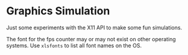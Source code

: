 # Graphics Simulation
Just some experiments with the X11 API to make some fun simulations.

The font for the fps counter may or may not exist on other operating systems. Use `xlsfonts` to list all font names on the OS.
